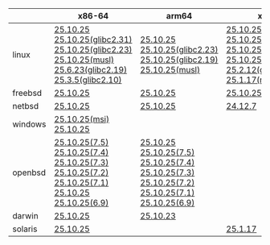 ||x86-64|arm64|x86|armv7|ppc64le|armel|
| --- | --- | --- | --- | --- | --- | --- |
|linux|[25.10.25](https://github.com/roswell/sbcl_head/releases/download/25.10.25/sbcl-25.10.25-x86-64-linux-binary.tar.bz2)<br />[25.10.25(glibc2.31)](https://github.com/roswell/sbcl_head/releases/download/25.10.25/sbcl-25.10.25-x86-64-linux-glibc2.31-binary.tar.bz2)<br />[25.10.25(glibc2.23)](https://github.com/roswell/sbcl_head/releases/download/25.10.25/sbcl-25.10.25-x86-64-linux-glibc2.23-binary.tar.bz2)<br />[25.10.25(musl)](https://github.com/roswell/sbcl_head/releases/download/25.10.25/sbcl-25.10.25-x86-64-linux-musl-binary.tar.bz2)<br />[25.6.23(glibc2.19)](https://github.com/roswell/sbcl_head/releases/download/25.6.23/sbcl-25.6.23-x86-64-linux-glibc2.19-binary.tar.bz2)<br />[25.3.5(glibc2.10)](https://github.com/roswell/sbcl_head/releases/download/25.3.5/sbcl-25.3.5-x86-64-linux-glibc2.10-binary.tar.bz2)<br />|[25.10.25](https://github.com/roswell/sbcl_head/releases/download/25.10.25/sbcl-25.10.25-arm64-linux-binary.tar.bz2)<br />[25.10.25(glibc2.23)](https://github.com/roswell/sbcl_head/releases/download/25.10.25/sbcl-25.10.25-arm64-linux-glibc2.23-binary.tar.bz2)<br />[25.10.25(glibc2.19)](https://github.com/roswell/sbcl_head/releases/download/25.10.25/sbcl-25.10.25-arm64-linux-glibc2.19-binary.tar.bz2)<br />[25.10.25(musl)](https://github.com/roswell/sbcl_head/releases/download/25.10.25/sbcl-25.10.25-arm64-linux-musl-binary.tar.bz2)<br />|[25.10.25](https://github.com/roswell/sbcl_head/releases/download/25.10.25/sbcl-25.10.25-x86-linux-binary.tar.bz2)<br />[25.10.25(glibc2.31)](https://github.com/roswell/sbcl_head/releases/download/25.10.25/sbcl-25.10.25-x86-linux-glibc2.31-binary.tar.bz2)<br />[25.10.25(glibc2.23)](https://github.com/roswell/sbcl_head/releases/download/25.10.25/sbcl-25.10.25-x86-linux-glibc2.23-binary.tar.bz2)<br />[25.10.25(glibc2.19)](https://github.com/roswell/sbcl_head/releases/download/25.10.25/sbcl-25.10.25-x86-linux-glibc2.19-binary.tar.bz2)<br />[25.2.12(glibc2.10)](https://github.com/roswell/sbcl_head/releases/download/25.2.12/sbcl-25.2.12-x86-linux-glibc2.10-binary.tar.bz2)<br />[25.1.17(musl)](https://github.com/roswell/sbcl_head/releases/download/25.1.17/sbcl-25.1.17-x86-linux-musl-binary.tar.bz2)<br />|[25.10.25](https://github.com/roswell/sbcl_head/releases/download/25.10.25/sbcl-25.10.25-armv7-linux-binary.tar.bz2)<br />|[25.9.11](https://github.com/roswell/sbcl_head/releases/download/25.9.11/sbcl-25.9.11-ppc64le-linux-binary.tar.bz2)<br />[25.9.11(glibc2.23)](https://github.com/roswell/sbcl_head/releases/download/25.9.11/sbcl-25.9.11-ppc64le-linux-glibc2.23-binary.tar.bz2)<br />[25.9.11(glibc2.19)](https://github.com/roswell/sbcl_head/releases/download/25.9.11/sbcl-25.9.11-ppc64le-linux-glibc2.19-binary.tar.bz2)<br />|[25.1.17](https://github.com/roswell/sbcl_head/releases/download/25.1.17/sbcl-25.1.17-armel-linux-binary.tar.bz2)<br />|
|freebsd|[25.10.25](https://github.com/roswell/sbcl_head/releases/download/25.10.25/sbcl-25.10.25-x86-64-freebsd-binary.tar.bz2)<br />|[25.10.25](https://github.com/roswell/sbcl_head/releases/download/25.10.25/sbcl-25.10.25-arm64-freebsd-binary.tar.bz2)<br />|[25.10.25](https://github.com/roswell/sbcl_head/releases/download/25.10.25/sbcl-25.10.25-x86-freebsd-binary.tar.bz2)<br />||||
|netbsd|[25.10.25](https://github.com/roswell/sbcl_head/releases/download/25.10.25/sbcl-25.10.25-x86-64-netbsd-binary.tar.bz2)<br />|[25.10.25](https://github.com/roswell/sbcl_head/releases/download/25.10.25/sbcl-25.10.25-arm64-netbsd-binary.tar.bz2)<br />|[24.12.7](https://github.com/roswell/sbcl_head/releases/download/24.12.7/sbcl-24.12.7-x86-netbsd-binary.tar.bz2)<br />||||
|windows|[25.10.25(msi)](https://github.com/roswell/sbcl_head/releases/download/25.10.25/sbcl-25.10.25-x86-64-windows-binary.msi)<br />[25.10.25](https://github.com/roswell/sbcl_head/releases/download/25.10.25/sbcl-25.10.25-x86-64-windows-binary.tar.bz2)<br />||||||
|openbsd|[25.10.25(7.5)](https://github.com/roswell/sbcl_head/releases/download/25.10.25/sbcl-25.10.25-x86-64-openbsd-7.5-binary.tar.bz2)<br />[25.10.25(7.4)](https://github.com/roswell/sbcl_head/releases/download/25.10.25/sbcl-25.10.25-x86-64-openbsd-7.4-binary.tar.bz2)<br />[25.10.25(7.3)](https://github.com/roswell/sbcl_head/releases/download/25.10.25/sbcl-25.10.25-x86-64-openbsd-7.3-binary.tar.bz2)<br />[25.10.25(7.2)](https://github.com/roswell/sbcl_head/releases/download/25.10.25/sbcl-25.10.25-x86-64-openbsd-7.2-binary.tar.bz2)<br />[25.10.25(7.1)](https://github.com/roswell/sbcl_head/releases/download/25.10.25/sbcl-25.10.25-x86-64-openbsd-7.1-binary.tar.bz2)<br />[25.10.25](https://github.com/roswell/sbcl_head/releases/download/25.10.25/sbcl-25.10.25-x86-64-openbsd-binary.tar.bz2)<br />[25.10.25(6.9)](https://github.com/roswell/sbcl_head/releases/download/25.10.25/sbcl-25.10.25-x86-64-openbsd-6.9-binary.tar.bz2)<br />|[25.10.25](https://github.com/roswell/sbcl_head/releases/download/25.10.25/sbcl-25.10.25-arm64-openbsd-binary.tar.bz2)<br />[25.10.25(7.5)](https://github.com/roswell/sbcl_head/releases/download/25.10.25/sbcl-25.10.25-arm64-openbsd-7.5-binary.tar.bz2)<br />[25.10.25(7.4)](https://github.com/roswell/sbcl_head/releases/download/25.10.25/sbcl-25.10.25-arm64-openbsd-7.4-binary.tar.bz2)<br />[25.10.25(7.3)](https://github.com/roswell/sbcl_head/releases/download/25.10.25/sbcl-25.10.25-arm64-openbsd-7.3-binary.tar.bz2)<br />[25.10.25(7.2)](https://github.com/roswell/sbcl_head/releases/download/25.10.25/sbcl-25.10.25-arm64-openbsd-7.2-binary.tar.bz2)<br />[25.10.25(7.1)](https://github.com/roswell/sbcl_head/releases/download/25.10.25/sbcl-25.10.25-arm64-openbsd-7.1-binary.tar.bz2)<br />[25.10.25(6.9)](https://github.com/roswell/sbcl_head/releases/download/25.10.25/sbcl-25.10.25-arm64-openbsd-6.9-binary.tar.bz2)<br />|||||
|darwin|[25.10.25](https://github.com/roswell/sbcl_head/releases/download/25.10.25/sbcl-25.10.25-x86-64-darwin-binary.tar.bz2)<br />|[25.10.23](https://github.com/roswell/sbcl_head/releases/download/25.10.23/sbcl-25.10.23-arm64-darwin-binary.tar.bz2)<br />|||||
|solaris|[25.10.25](https://github.com/roswell/sbcl_head/releases/download/25.10.25/sbcl-25.10.25-x86-64-solaris-binary.tar.bz2)<br />||[25.1.17](https://github.com/roswell/sbcl_head/releases/download/25.1.17/sbcl-25.1.17-x86-solaris-binary.tar.bz2)<br />||||
